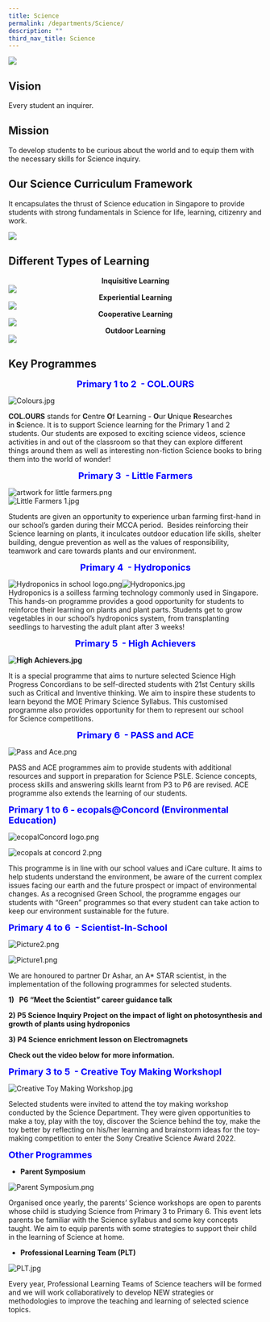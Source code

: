 ```yaml
---
title: Science
permalink: /departments/Science/
description: ""
third_nav_title: Science
---
```

![](/images/SCIENCE%20P1.jpeg)

Vision
------

Every student an inquirer.

Mission
-------

To develop students to be curious about the world and to equip them with the necessary skills for Science inquiry.

Our Science Curriculum Framework
--------------------------------

It encapsulates the thrust of Science education in Singapore to provide students with strong fundamentals in Science for life, learning, citizenry and work.

![](/images/framework%202.png)

Different Types of Learning
---------------------------

<center><b>Inquisitive Learning</center></b>
	<img src="/images/Inquistive Learning.jpg">

<center><b>Experiential Learning</center></b>
  <img src="/images/Experiential Learning.jpg">
  
<center><b>Cooperative Learning</center></b>
<img src="/images/Coorperative Learning.jpg">

<center><b>Outdoor Learning</center></b>
<img src="/images/Coorperative Learning.jpg">

Key Programmes
--------------

<center><span style="color:#0000FF; font-size:18px"><b>Primary 1 to 2  - COL.OURS</b></span></center>

![Colours.jpg](https://concordpri.moe.edu.sg/qql/slot/u754/Colours.jpg)

**COL.OURS** stands for **C**entre **O**f **L**earning - **O**ur **U**nique **R**esearches in **S**cience. It is to support Science learning for the Primary 1 and 2 students. Our students are exposed to exciting science videos, science activities in and out of the classroom so that they can explore different things around them as well as interesting non-fiction Science books to bring them into the world of wonder!

  
<center><span style="color:#0000FF; font-size:18px"><b>Primary 3  - Little Farmers</b></span></center>

![artwork for little farmers.png](https://concordpri.moe.edu.sg/qql/slot/u754/artwork%20for%20little%20farmers.png)  
![Little Farmers 1.jpg](https://concordpri.moe.edu.sg/qql/slot/u754/Little%20Farmers%201.jpg)  

Students are given an opportunity to experience urban farming first-hand in our school’s garden during their MCCA period.  Besides reinforcing their Science learning on plants, it inculcates outdoor education life skills, shelter building, dengue prevention as well as the values of responsibility, teamwork and care towards plants and our environment. 

  
<center><span style="color:#0000FF; font-size:18px"><b>Primary 4  - Hydroponics</b></span></center>

![Hydroponics in school logo.png](https://concordpri.moe.edu.sg/qql/slot/u754/Hydroponics%20in%20school%20logo.png)![Hydroponics.jpg](https://concordpri.moe.edu.sg/qql/slot/u754/Hydroponics.jpg)  
Hydroponics is a soilless farming technology commonly used in Singapore. This hands-on programme provides a good opportunity for students to reinforce their learning on plants and plant parts. Students get to grow vegetables in our school’s hydroponics system, from transplanting seedlings to harvesting the adult plant after 3 weeks! 

<center><span style="color:#0000FF; font-size:18px"><b>Primary 5  - High Achievers</b></span></center>

**![High Achievers.jpg](https://concordpri.moe.edu.sg/qql/slot/u754/High%20Achievers.jpg)**

It is a special programme that aims to nurture selected Science High Progress Concordians to be self-directed students with 21st Century skills such as Critical and Inventive thinking. We aim to inspire these students to learn beyond the MOE Primary Science Syllabus. This customised programme also provides opportunity for them to represent our school for Science competitions.

  
<center><span style="color:#0000FF; font-size:18px"><b>Primary 6  - PASS and ACE</b></span></center>

![Pass and Ace.png](https://concordpri.moe.edu.sg/qql/slot/u754/Pass%20and%20Ace.png)

PASS and ACE programmes aim to provide students with additional resources and support in preparation for Science PSLE. Science concepts, process skills and answering skills learnt from P3 to P6 are revised. ACE programme also extends the learning of our students. 

<span style="color:#0000FF; font-size:18px"><b>Primary 1 to 6 - ecopals@Concord (Environmental Education)</b></span>

![ecopalConcord logo.png](https://concordpri.moe.edu.sg/qql/slot/u754/ecopalConcord%20logo.png)

![ecopals at concord 2.png](https://concordpri.moe.edu.sg/qql/slot/u770/ecopals%20at%20concord%202.png)  

This programme is in line with our school values and iCare culture. It aims to help students understand the environment, be aware of the current complex issues facing our earth and the future prospect or impact of environmental changes. As a recognised Green School, the programme engages our students with “Green” programmes so that every student can take action to keep our environment sustainable for the future.  

<span style="color:#0000FF; font-size:18px"><b>Primary 4 to 6  - Scientist-In-School</b></span>

![Picture2.png](https://concordpri.moe.edu.sg/qql/slot/u754/Picture2.png)

![Picture1.png](https://concordpri.moe.edu.sg/qql/slot/u754/Picture1.png)  

We are honoured to partner Dr Ashar, an A\* STAR scientist, in the implementation of the following programmes for selected students.

**1)   P6 “Meet the Scientist” career guidance talk** 

**2) P5 Science Inquiry Project on the impact of light on photosynthesis and growth of plants using hydroponics** 

**3) P4 Science enrichment lesson on Electromagnets** 

**Check out the video below for more information.**

<span style="color:#0000FF; font-size:18px"><b>Primary 3 to 5  - Creative Toy Making Workshopl</b></span>

![Creative Toy Making Workshop.jpg](https://concordpri.moe.edu.sg/qql/slot/u754/Creative%20Toy%20Making%20Workshop.jpg)

Selected students were invited to attend the toy making workshop conducted by the Science Department. They were given opportunities to make a toy, play with the toy, discover the Science behind the toy, make the toy better by reflecting on his/her learning and brainstorm ideas for the toy-making competition to enter the Sony Creative Science Award 2022.

<span style="color:#0000FF; font-size:18px"><b>Other Programmes</b></span>

*   **Parent Symposium**

![Parent Symposium.png](https://concordpri.moe.edu.sg/qql/slot/u754/Parent%20Symposium.png)

Organised once yearly, the parents’ Science workshops are open to parents whose child is studying Science from Primary 3 to Primary 6. This event lets parents be familiar with the Science syllabus and some key concepts taught. We aim to equip parents with some strategies to support their child in the learning of Science at home. 

*   **Professional Learning Team (PLT)**  

![PLT.jpg](https://concordpri.moe.edu.sg/qql/slot/u754/PLT.jpg)

Every year, Professional Learning Teams of Science teachers will be formed and we will work collaboratively to develop NEW strategies or methodologies to improve the teaching and learning of selected science topics.